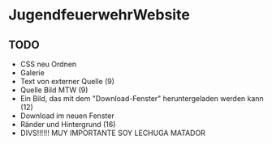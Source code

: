 # JugendfeuerwehrWebsite

## TODO
- CSS neu Ordnen
- Galerie
- Text von externer Quelle (9)
- Quelle Bild MTW (9)
- Ein Bild, das mit dem "Download-Fenster" heruntergeladen werden kann (12)
- Download im neuen Fenster
- Ränder und Hintergrund (16)
- DIVS!!!!!! MUY IMPORTANTE SOY LECHUGA MATADOR
